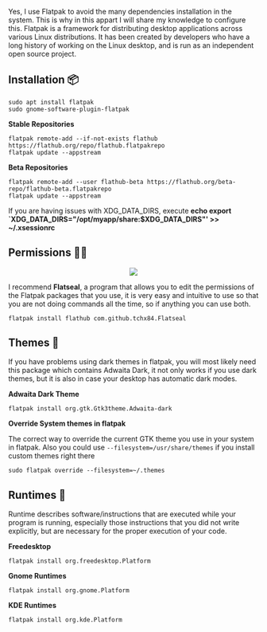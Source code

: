 Yes, I use Flatpak to avoid the many dependencies installation in the system. This is why in this appart I will share my knowledge to configure this. Flatpak is a framework for distributing desktop applications across various Linux distributions. It has been created by developers who have a long history of working on the Linux desktop, and is run as an independent open source project.

## Installation 📦

```
sudo apt install flatpak 
sudo gnome-software-plugin-flatpak
```

**Stable Repositories**
```
flatpak remote-add --if-not-exists flathub https://flathub.org/repo/flathub.flatpakrepo
flatpak update --appstream
```

**Beta Repositories**
```
flatpak remote-add --user flathub-beta https://flathub.org/beta-repo/flathub-beta.flatpakrepo
flatpak update --appstream
```
If you are having issues with XDG_DATA_DIRS, execute **echo export `XDG_DATA_DIRS="/opt/myapp/share:$XDG_DATA_DIRS"' >> ~/.xsessionrc**

## Permissions 🙅🏻

<p align='center'>
	<img src='https://raw.githubusercontent.com/HBlanqueto/HBlanqueto/master/wayland/flatseal.png'/>
</p>

I recommend **Flatseal**, a program that allows you to edit the permissions of the Flatpak packages that you use, it is very easy and intuitive to use so that you are not doing commands all the time, so if anything you can use both.

```
flatpak install flathub com.github.tchx84.Flatseal
```

## Themes 🎨

If you have problems using dark themes in flatpak, you will most likely need this package which contains Adwaita Dark, it not only works if you use dark themes, but it is also in case your desktop has automatic dark modes.

**Adwaita Dark Theme**
```
flatpak install org.gtk.Gtk3theme.Adwaita-dark
```

**Override System themes in flatpak**

The correct way to override the current GTK theme you use in your system in flatpak. Also you could use `--filesystem=/usr/share/themes` if you install custom themes right there 

```
sudo flatpak override --filesystem=~/.themes
```

## Runtimes 🏃

Runtime describes software/instructions that are executed while your program is running, especially those instructions that you did not write explicitly, but are necessary for the proper execution of your code.

**Freedesktop**
```
flatpak install org.freedesktop.Platform
```

**Gnome Runtimes**
```
flatpak install org.gnome.Platform
```
**KDE Runtimes**

```
flatpak install org.kde.Platform
```